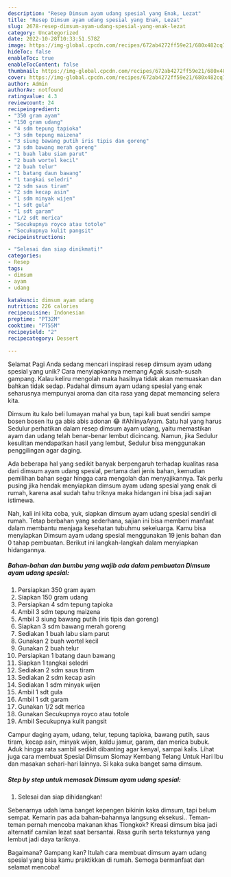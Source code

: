 ```yaml
---
description: "Resep Dimsum ayam udang spesial yang Enak, Lezat"
title: "Resep Dimsum ayam udang spesial yang Enak, Lezat"
slug: 2678-resep-dimsum-ayam-udang-spesial-yang-enak-lezat
category: Uncategorized
date: 2022-10-28T10:33:51.578Z
image: https://img-global.cpcdn.com/recipes/672ab4272ff59e21/680x482cq70/dimsum-ayam-udang-spesial-foto-resep-utama.jpg
hideToc: false
enableToc: true
enableTocContent: false
thumbnail: https://img-global.cpcdn.com/recipes/672ab4272ff59e21/680x482cq70/dimsum-ayam-udang-spesial-foto-resep-utama.jpg
cover: https://img-global.cpcdn.com/recipes/672ab4272ff59e21/680x482cq70/dimsum-ayam-udang-spesial-foto-resep-utama.jpg
author: Admin
authorAv: notfound
ratingvalue: 4.3
reviewcount: 24
recipeingredient:
- "350 gram ayam"
- "150 gram udang"
- "4 sdm tepung tapioka"
- "3 sdm tepung maizena"
- "3 siung bawang putih iris tipis dan goreng"
- "3 sdm bawang merah goreng"
- "1 buah labu siam parut"
- "2 buah wortel kecil"
- "2 buah telur"
- "1 batang daun bawang"
- "1 tangkai seledri"
- "2 sdm saus tiram"
- "2 sdm kecap asin"
- "1 sdm minyak wijen"
- "1 sdt gula"
- "1 sdt garam"
- "1/2 sdt merica"
- "Secukupnya royco atau totole"
- "Secukupnya kulit pangsit"
recipeinstructions:

- "Selesai dan siap dinikmati!"
categories:
- Resep
tags:
- dimsum
- ayam
- udang

katakunci: dimsum ayam udang 
nutrition: 226 calories
recipecuisine: Indonesian
preptime: "PT32M"
cooktime: "PT55M"
recipeyield: "2"
recipecategory: Dessert

---
```



Selamat Pagi Anda sedang mencari inspirasi resep dimsum ayam udang spesial yang unik? Cara menyiapkannya memang Agak susah-susah gampang. Kalau keliru mengolah maka hasilnya tidak akan memuaskan dan bahkan tidak sedap. Padahal dimsum ayam udang spesial yang enak seharusnya mempunyai aroma dan cita rasa yang dapat memancing selera kita.


Dimsum itu kalo beli lumayan mahal ya bun, tapi kali buat sendiri sampe bosen bosen itu ga abis abis adonan 😂 #AhlinyaAyam. Satu hal yang harus Sedulur perhatikan dalam resep dimsum ayam udang, yaitu memastikan ayam dan udang telah benar-benar lembut dicincang. Namun, jika Sedulur kesulitan mendapatkan hasil yang lembut, Sedulur bisa menggunakan penggilingan agar daging.

Ada beberapa hal yang sedikit banyak berpengaruh terhadap kualitas rasa dari dimsum ayam udang spesial, pertama dari jenis bahan, kemudian pemilihan bahan segar hingga cara mengolah dan menyajikannya. Tak perlu pusing jika hendak menyiapkan dimsum ayam udang spesial yang enak di rumah, karena asal sudah tahu triknya maka hidangan ini bisa jadi sajian istimewa.


Nah, kali ini kita coba, yuk, siapkan dimsum ayam udang spesial sendiri di rumah. Tetap berbahan yang sederhana, sajian ini bisa memberi manfaat dalam membantu menjaga kesehatan tubuhmu sekeluarga. Kamu bisa menyiapkan Dimsum ayam udang spesial menggunakan 19 jenis bahan dan 0 tahap pembuatan. Berikut ini langkah-langkah dalam menyiapkan hidangannya.

<!--inarticleads1-->

##### Bahan-bahan dan bumbu yang wajib ada dalam pembuatan Dimsum ayam udang spesial:

1. Persiapkan 350 gram ayam
1. Siapkan 150 gram udang
1. Persiapkan 4 sdm tepung tapioka
1. Ambil 3 sdm tepung maizena
1. Ambil 3 siung bawang putih (iris tipis dan goreng)
1. Siapkan 3 sdm bawang merah goreng
1. Sediakan 1 buah labu siam parut
1. Gunakan 2 buah wortel kecil
1. Gunakan 2 buah telur
1. Persiapkan 1 batang daun bawang
1. Siapkan 1 tangkai seledri
1. Sediakan 2 sdm saus tiram
1. Sediakan 2 sdm kecap asin
1. Sediakan 1 sdm minyak wijen
1. Ambil 1 sdt gula
1. Ambil 1 sdt garam
1. Gunakan 1/2 sdt merica
1. Gunakan Secukupnya royco atau totole
1. Ambil Secukupnya kulit pangsit


Campur daging ayam, udang, telur, tepung tapioka, bawang putih, saus tiram, kecap asin, minyak wijen, kaldu jamur, garam, dan merica bubuk. Aduk hingga rata sambil sedikit dibanting agar kenyal, sampai kalis. Lihat juga cara membuat Spesial Dimsum Siomay Kembang Telang Untuk Hari Ibu dan masakan sehari-hari lainnya. Si kaka suka banget sama dimsum. 

<!--inarticleads2-->

##### Step by step untuk memasak Dimsum ayam udang spesial:


1. Selesai dan siap dihidangkan!

Sebenarnya udah lama banget kepengen bikinin kaka dimsum, tapi belum sempat. Kemarin pas ada bahan-bahannya langsung eksekusi.. Teman-teman pernah mencoba makanan khas Tiongkok? Kreasi dimsum bisa jadi alternatif camilan lezat saat bersantai. Rasa gurih serta teksturnya yang lembut jadi daya tariknya. 

Bagaimana? Gampang kan? Itulah cara membuat dimsum ayam udang spesial yang bisa kamu praktikkan di rumah. Semoga bermanfaat dan selamat mencoba!
